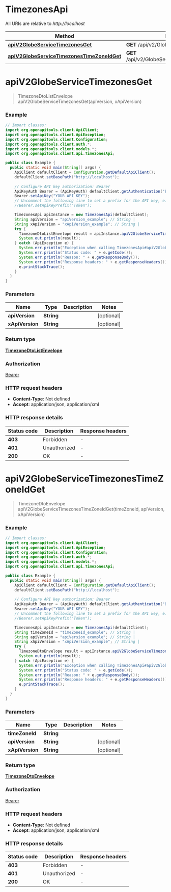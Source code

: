 # TimezonesApi

All URIs are relative to *http://localhost*

| Method | HTTP request | Description |
|------------- | ------------- | -------------|
| [**apiV2GlobeServiceTimezonesGet**](TimezonesApi.md#apiV2GlobeServiceTimezonesGet) | **GET** /api/v2/GlobeService/Timezones |  |
| [**apiV2GlobeServiceTimezonesTimeZoneIdGet**](TimezonesApi.md#apiV2GlobeServiceTimezonesTimeZoneIdGet) | **GET** /api/v2/GlobeService/Timezones/{timeZoneId} |  |


<a id="apiV2GlobeServiceTimezonesGet"></a>
# **apiV2GlobeServiceTimezonesGet**
> TimezoneDtoListEnvelope apiV2GlobeServiceTimezonesGet(apiVersion, xApiVersion)



### Example
```java
// Import classes:
import org.openapitools.client.ApiClient;
import org.openapitools.client.ApiException;
import org.openapitools.client.Configuration;
import org.openapitools.client.auth.*;
import org.openapitools.client.models.*;
import org.openapitools.client.api.TimezonesApi;

public class Example {
  public static void main(String[] args) {
    ApiClient defaultClient = Configuration.getDefaultApiClient();
    defaultClient.setBasePath("http://localhost");
    
    // Configure API key authorization: Bearer
    ApiKeyAuth Bearer = (ApiKeyAuth) defaultClient.getAuthentication("Bearer");
    Bearer.setApiKey("YOUR API KEY");
    // Uncomment the following line to set a prefix for the API key, e.g. "Token" (defaults to null)
    //Bearer.setApiKeyPrefix("Token");

    TimezonesApi apiInstance = new TimezonesApi(defaultClient);
    String apiVersion = "apiVersion_example"; // String | 
    String xApiVersion = "xApiVersion_example"; // String | 
    try {
      TimezoneDtoListEnvelope result = apiInstance.apiV2GlobeServiceTimezonesGet(apiVersion, xApiVersion);
      System.out.println(result);
    } catch (ApiException e) {
      System.err.println("Exception when calling TimezonesApi#apiV2GlobeServiceTimezonesGet");
      System.err.println("Status code: " + e.getCode());
      System.err.println("Reason: " + e.getResponseBody());
      System.err.println("Response headers: " + e.getResponseHeaders());
      e.printStackTrace();
    }
  }
}
```

### Parameters

| Name | Type | Description  | Notes |
|------------- | ------------- | ------------- | -------------|
| **apiVersion** | **String**|  | [optional] |
| **xApiVersion** | **String**|  | [optional] |

### Return type

[**TimezoneDtoListEnvelope**](TimezoneDtoListEnvelope.md)

### Authorization

[Bearer](../README.md#Bearer)

### HTTP request headers

 - **Content-Type**: Not defined
 - **Accept**: application/json, application/xml

### HTTP response details
| Status code | Description | Response headers |
|-------------|-------------|------------------|
| **403** | Forbidden |  -  |
| **401** | Unauthorized |  -  |
| **200** | OK |  -  |

<a id="apiV2GlobeServiceTimezonesTimeZoneIdGet"></a>
# **apiV2GlobeServiceTimezonesTimeZoneIdGet**
> TimezoneDtoEnvelope apiV2GlobeServiceTimezonesTimeZoneIdGet(timeZoneId, apiVersion, xApiVersion)



### Example
```java
// Import classes:
import org.openapitools.client.ApiClient;
import org.openapitools.client.ApiException;
import org.openapitools.client.Configuration;
import org.openapitools.client.auth.*;
import org.openapitools.client.models.*;
import org.openapitools.client.api.TimezonesApi;

public class Example {
  public static void main(String[] args) {
    ApiClient defaultClient = Configuration.getDefaultApiClient();
    defaultClient.setBasePath("http://localhost");
    
    // Configure API key authorization: Bearer
    ApiKeyAuth Bearer = (ApiKeyAuth) defaultClient.getAuthentication("Bearer");
    Bearer.setApiKey("YOUR API KEY");
    // Uncomment the following line to set a prefix for the API key, e.g. "Token" (defaults to null)
    //Bearer.setApiKeyPrefix("Token");

    TimezonesApi apiInstance = new TimezonesApi(defaultClient);
    String timeZoneId = "timeZoneId_example"; // String | 
    String apiVersion = "apiVersion_example"; // String | 
    String xApiVersion = "xApiVersion_example"; // String | 
    try {
      TimezoneDtoEnvelope result = apiInstance.apiV2GlobeServiceTimezonesTimeZoneIdGet(timeZoneId, apiVersion, xApiVersion);
      System.out.println(result);
    } catch (ApiException e) {
      System.err.println("Exception when calling TimezonesApi#apiV2GlobeServiceTimezonesTimeZoneIdGet");
      System.err.println("Status code: " + e.getCode());
      System.err.println("Reason: " + e.getResponseBody());
      System.err.println("Response headers: " + e.getResponseHeaders());
      e.printStackTrace();
    }
  }
}
```

### Parameters

| Name | Type | Description  | Notes |
|------------- | ------------- | ------------- | -------------|
| **timeZoneId** | **String**|  | |
| **apiVersion** | **String**|  | [optional] |
| **xApiVersion** | **String**|  | [optional] |

### Return type

[**TimezoneDtoEnvelope**](TimezoneDtoEnvelope.md)

### Authorization

[Bearer](../README.md#Bearer)

### HTTP request headers

 - **Content-Type**: Not defined
 - **Accept**: application/json, application/xml

### HTTP response details
| Status code | Description | Response headers |
|-------------|-------------|------------------|
| **403** | Forbidden |  -  |
| **401** | Unauthorized |  -  |
| **200** | OK |  -  |

